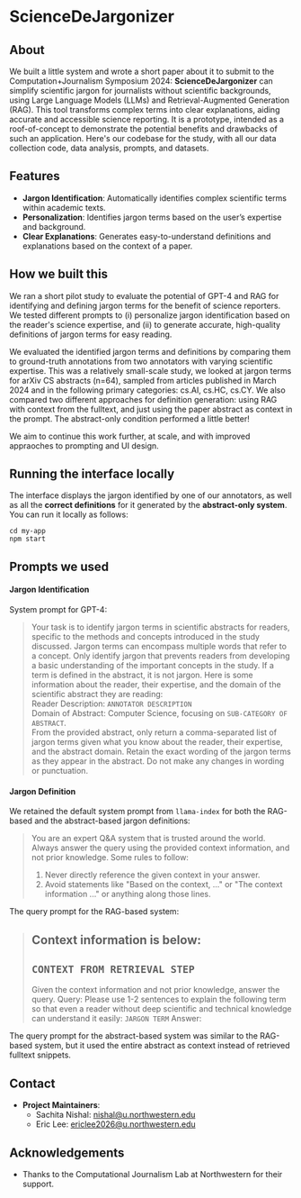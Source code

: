 # ScienceDeJargonizer

## About

We built a little system and wrote a short paper about it to submit to the Computation+Journalism Symposium 2024: **ScienceDeJargonizer** can simplify scientific jargon for journalists without scientific backgrounds, using Large Language Models (LLMs) and Retrieval-Augmented Generation (RAG). This tool transforms complex terms into clear explanations, aiding accurate and accessible science reporting. It is a prototype, intended as a roof-of-concept to demonstrate the potential benefits and drawbacks of such an application. Here's our codebase for the study, with all our data collection code, data analysis, prompts, and datasets.

## Features

- **Jargon Identification**: Automatically identifies complex scientific terms within academic texts.
- **Personalization**: Identifies jargon terms based on the user’s expertise and background.
- **Clear Explanations**: Generates easy-to-understand definitions and explanations based on the context of a paper.

## How we built this

We ran a short pilot study to evaluate the potential of GPT-4 and RAG for identifying and defining jargon terms for the benefit of science reporters. We tested different prompts to (i) personalize jargon identification based on the reader's science expertise, and (ii) to generate accurate, high-quality definitions of jargon terms for easy reading.

We evaluated the identified jargon terms and definitions by comparing them to ground-truth annotations from two annotators with varying scientific expertise. This was a relatively small-scale study, we looked at jargon terms for arXiv CS abstracts (n=64), sampled from articles published in March 2024 and in the following primary categories: cs.AI, cs.HC, cs.CY. We also compared two different approaches for definition generation: using RAG with context from the fulltext, and just using the paper abstract as context in the prompt. The abstract-only condition performed a little better!

We aim to continue this work further, at scale, and with improved appraoches to prompting and UI design.

## Running the interface locally

The interface displays the jargon identified by one of our annotators, as well as all the **correct definitions** for it generated by the **abstract-only system**. You can run it locally as follows:

```
cd my-app
npm start
```


## Prompts we used

#### Jargon Identification

System prompt for GPT-4:

> Your task is to identify jargon terms in scientific abstracts for readers, specific to the methods and concepts introduced in the study discussed. Jargon terms can encompass multiple words that refer to a concept. Only identify jargon that prevents readers from developing a basic understanding of the important concepts in the study. If a term is defined in the abstract, it is not jargon. Here is some information about the reader, their expertise, and the domain of the scientific abstract they are reading:  
> Reader Description: `ANNOTATOR DESCRIPTION`   
> Domain of Abstract: Computer Science, focusing on `SUB-CATEGORY OF ABSTRACT`.  
> From the provided abstract, only return a comma-separated list of jargon terms given what you know about the reader, their expertise, and the abstract domain. Retain the exact wording of the jargon terms as they appear in the abstract. Do not make any changes in wording or punctuation.

#### Jargon Definition

We retained the default system prompt from ```llama-index``` for both the RAG-based and the abstract-based jargon definitions:

> You are an expert Q&A system that is trusted around the world.
> Always answer the query using the provided context information, and not prior knowledge.
> Some rules to follow:
> 1. Never directly reference the given context in your answer.
> 2. Avoid statements like "Based on the context, ..." or "The context information ..." or anything along those lines.

The query prompt for the RAG-based system:

> Context information is below:
> ---------------------
> `CONTEXT FROM RETRIEVAL STEP`
> ---------------------
> Given the context information and not prior knowledge, answer the query.
> Query: Please use 1-2 sentences to explain the following term so that even a reader without deep scientific and technical knowledge can understand it easily: `JARGON TERM`
> Answer:

The query prompt for the abstract-based system was similar to the RAG-based system, but it used the entire abstract as context instead of retrieved fulltext snippets.

## Contact

- **Project Maintainers**: 
  - Sachita Nishal: nishal@u.northwestern.edu 
  - Eric Lee: ericlee2026@u.northwestern.edu

## Acknowledgements

- Thanks to the Computational Journalism Lab at Northwestern for their support.

